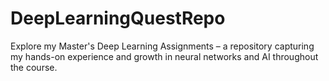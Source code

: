# DeepLearningQuestRepo
Explore my Master's Deep Learning Assignments – a repository capturing my hands-on experience and growth in neural networks and AI throughout the course.
